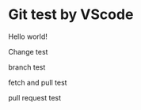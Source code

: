 # Git test by VScode

Hello world!

Change test

branch test

fetch and pull test

pull request test
